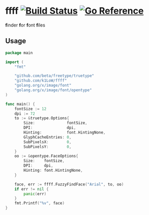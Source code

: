 # ffff [![Build Status](https://github.com/k1LoW/ffff/workflows/build/badge.svg)](https://github.com/k1LoW/ffff/actions) [![Go Reference](https://pkg.go.dev/badge/github.com/k1LoW/ffff.svg)](https://pkg.go.dev/github.com/k1LoW/ffff)

**f**inder **f**or **f**ont **f**iles

## Usage

``` go
package main

import (
	"fmt"

	"github.com/beta/freetype/truetype"
	"github.com/k1LoW/ffff"
	"golang.org/x/image/font"
	"golang.org/x/image/font/opentype"
)

func main() {
	fontSize := 12
	dpi := 72
	to := &truetype.Options{
		Size:              fontSize,
		DPI:               dpi,
		Hinting:           font.HintingNone,
		GlyphCacheEntries: 0,
		SubPixelsX:        0,
		SubPixelsY:        0,
	}
	oo := &opentype.FaceOptions{
		Size:    fontSize,
		DPI:     dpi,
		Hinting: font.HintingNone,
	}

	face, err := ffff.FuzzyFindFace("Arial", to, oo)
	if err != nil {
		panic(err)
	}
	fmt.Printf("%v", face)
}
```
